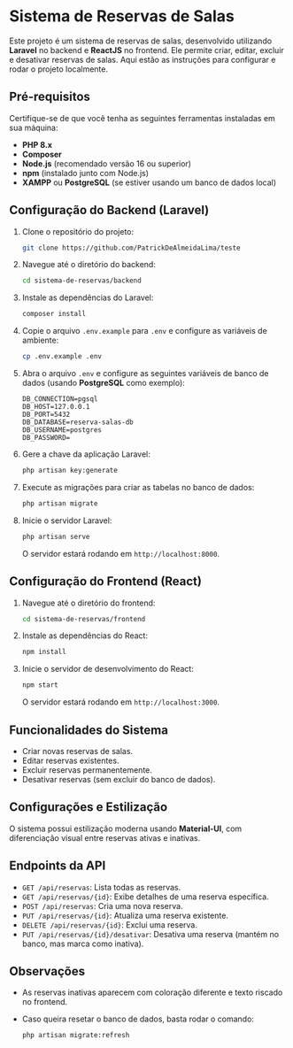 # Sistema de Reservas de Salas

Este projeto é um sistema de reservas de salas, desenvolvido utilizando **Laravel** no backend e **ReactJS** no frontend. Ele permite criar, editar, excluir e desativar reservas de salas. Aqui estão as instruções para configurar e rodar o projeto localmente.

## Pré-requisitos

Certifique-se de que você tenha as seguintes ferramentas instaladas em sua máquina:

- **PHP 8.x**
- **Composer**
- **Node.js** (recomendado versão 16 ou superior)
- **npm** (instalado junto com Node.js)
- **XAMPP** ou **PostgreSQL** (se estiver usando um banco de dados local)

## Configuração do Backend (Laravel)

1. Clone o repositório do projeto:

   ```bash
   git clone https://github.com/PatrickDeAlmeidaLima/teste
   ```

2. Navegue até o diretório do backend:

   ```bash
   cd sistema-de-reservas/backend
   ```

3. Instale as dependências do Laravel:

   ```bash
   composer install
   ```

4. Copie o arquivo `.env.example` para `.env` e configure as variáveis de ambiente:

   ```bash
   cp .env.example .env
   ```

5. Abra o arquivo `.env` e configure as seguintes variáveis de banco de dados (usando **PostgreSQL** como exemplo):

   ```env
   DB_CONNECTION=pgsql
   DB_HOST=127.0.0.1
   DB_PORT=5432
   DB_DATABASE=reserva-salas-db
   DB_USERNAME=postgres
   DB_PASSWORD=
   ```

6. Gere a chave da aplicação Laravel:

   ```bash
   php artisan key:generate
   ```

7. Execute as migrações para criar as tabelas no banco de dados:

   ```bash
   php artisan migrate
   ```

8. Inicie o servidor Laravel:

   ```bash
   php artisan serve
   ```

   O servidor estará rodando em `http://localhost:8000`.

## Configuração do Frontend (React)

1. Navegue até o diretório do frontend:

   ```bash
   cd sistema-de-reservas/frontend
   ```

2. Instale as dependências do React:

   ```bash
   npm install
   ```

3. Inicie o servidor de desenvolvimento do React:

   ```bash
   npm start
   ```

   O servidor estará rodando em `http://localhost:3000`.

## Funcionalidades do Sistema

- Criar novas reservas de salas.
- Editar reservas existentes.
- Excluir reservas permanentemente.
- Desativar reservas (sem excluir do banco de dados).

## Configurações e Estilização

O sistema possui estilização moderna usando **Material-UI**, com diferenciação visual entre reservas ativas e inativas.

## Endpoints da API

- `GET /api/reservas`: Lista todas as reservas.
- `GET /api/reservas/{id}`: Exibe detalhes de uma reserva específica.
- `POST /api/reservas`: Cria uma nova reserva.
- `PUT /api/reservas/{id}`: Atualiza uma reserva existente.
- `DELETE /api/reservas/{id}`: Exclui uma reserva.
- `PUT /api/reservas/{id}/desativar`: Desativa uma reserva (mantém no banco, mas marca como inativa).

## Observações

- As reservas inativas aparecem com coloração diferente e texto riscado no frontend.
- Caso queira resetar o banco de dados, basta rodar o comando:

   ```bash
   php artisan migrate:refresh
   ```
